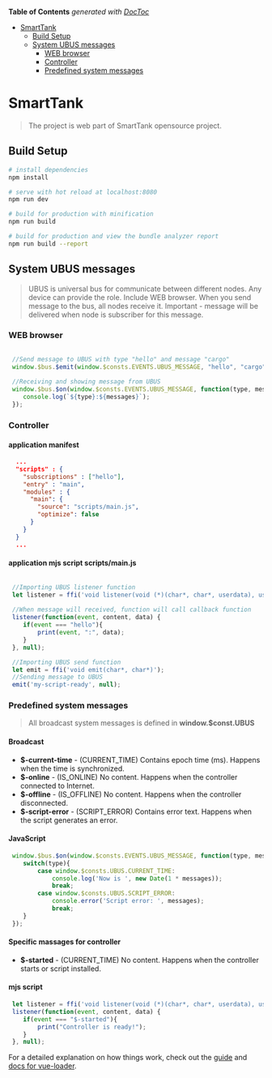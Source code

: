 <!-- START doctoc generated TOC please keep comment here to allow auto update -->
<!-- DON'T EDIT THIS SECTION, INSTEAD RE-RUN doctoc TO UPDATE -->
**Table of Contents**  *generated with [DocToc](https://github.com/thlorenz/doctoc)*

- [SmartTank](#smarttank)
  - [Build Setup](#build-setup)
  - [System UBUS messages](#system-ubus-messages)
    - [WEB browser](#web-browser)
    - [Controller](#controller)
    - [Predefined system messages](#predefined-system-messages)

<!-- END doctoc generated TOC please keep comment here to allow auto update -->

# SmartTank 

> The project is web part of SmartTank opensource project.
> 

## Build Setup

``` bash
# install dependencies
npm install

# serve with hot reload at localhost:8080
npm run dev

# build for production with minification
npm run build

# build for production and view the bundle analyzer report
npm run build --report

```

## System UBUS messages
>UBUS is universal bus for communicate between different nodes. 
Any device can provide the role. Include WEB browser. When you send
message to the bus, all nodes receive it. Important - message will be
delivered when node is subscriber for this message. 

### WEB browser
``` javascript

 //Send message to UBUS with type "hello" and message "cargo"
 window.$bus.$emit(window.$consts.EVENTS.UBUS_MESSAGE, "hello", "cargo");
 
 //Receiving and showing message from UBUS
 window.$bus.$on(window.$consts.EVENTS.UBUS_MESSAGE, function(type, messages) {
    console.log(`${type}:${messages}`);
 });

```

### Controller
#### application manifest
``` json
  ...    
  "scripts" : {
    "subscriptions" : ["hello"],
    "entry" : "main",
    "modules" : {
      "main": {
        "source": "scripts/main.js",
        "optimize": false
      }
    }
  }
  ...    
```
#### application mjs script scripts/main.js
``` javascript

 //Importing UBUS listener function  
 let listener = ffi('void listener(void (*)(char*, char*, userdata), userdata)');
 
 //When message will received, function will call callback function  
 listener(function(event, content, data) {
    if(event === "hello"){
        print(event, ":", data);
    }
 }, null); 

 //Importing UBUS send function
 let emit = ffi('void emit(char*, char*)');    
 //Sending message to UBUS
 emit('my-script-ready', null);

```

### Predefined system messages
> All broadcast system messages is defined in **window.$const.UBUS**
#### Broadcast  
- **$-current-time** - (CURRENT_TIME) Contains epoch time (ms). Happens when the time is synchronized.
- **$-online** - (IS_ONLINE) No content. Happens when the controller connected to Internet.
- **$-offline** - (IS_OFFLINE) No content. Happens when the controller disconnected.
- **$-script-error** - (SCRIPT_ERROR) Contains error text. Happens when the script generates an error.

#### JavaScript
``` javascript
 window.$bus.$on(window.$consts.EVENTS.UBUS_MESSAGE, function(type, messages) {
    switch(type){
        case window.$consts.UBUS.CURRENT_TIME:
            console.log('Now is ', new Date(1 * messages));
            break;
        case window.$consts.UBUS.SCRIPT_ERROR:
            console.error('Script error: ', messages);
            break;
    }
 });
```

#### Specific massages for controller   
- **$-started** - (CURRENT_TIME) No content. Happens when the controller starts or script installed.

#### mjs script
``` javascript
 let listener = ffi('void listener(void (*)(char*, char*, userdata), userdata)');
 listener(function(event, content, data) {
    if(event === "$-started"){
        print("Controller is ready!");       
    }
 }, null);
```

For a detailed explanation on how things work, check out the [guide](http://vuejs-templates.github.io/webpack/) and [docs for vue-loader](http://vuejs.github.io/vue-loader).
